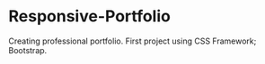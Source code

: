 # Responsive-Portfolio
Creating professional portfolio. First project using CSS Framework; Bootstrap.
